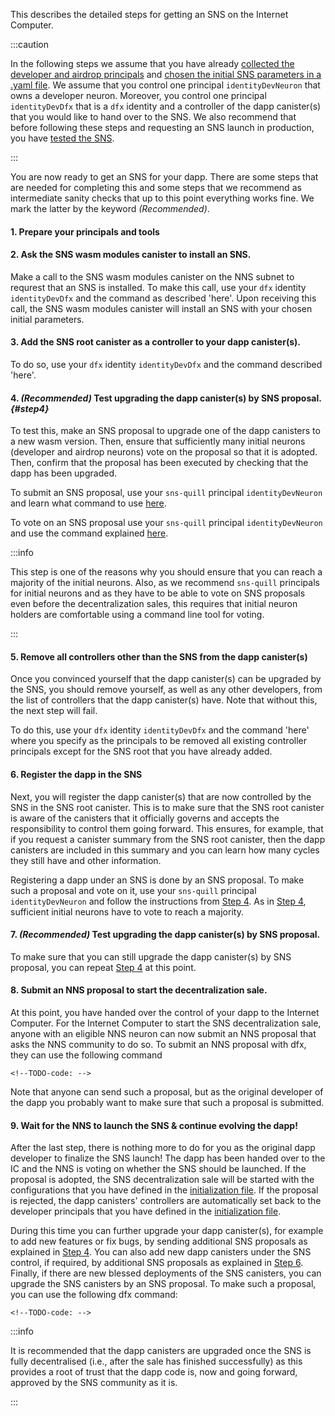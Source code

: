 <!--# Getting an SNS in production-->
This describes the detailed steps for getting an SNS on
the Internet Computer.

:::caution

In the following steps we assume that you have already
[collected the developer and airdrop principals](preparation.md/#principals)
and [chosen the initial SNS parameters in a .yaml file](preparation.md).
We assume that you control one principal `identityDevNeuron` that owns a developer neuron.
Moreover, you control one principal `identityDevDfx` that is a `dfx` identity and 
a controller of the dapp canister(s) that you would like to hand over to the SNS.
We also recommend that before following these steps and requesting an SNS launch
in production, you have [tested the SNS](local-testing.md).

:::


You are now ready to get an SNS for your dapp.
There are some steps that are needed for completing this and some steps that we
recommend as intermediate sanity checks that up to this point everything works fine.
We mark the latter by the keyword _(Recommended)_.

#### 1. Prepare your principals and tools

<!-- TODO-content & TODO-CLI/dfx: 
Open terminal with dfx, ready for commands when we say "use `dfx` identity 
`identityDevDeploy`.
For things to do with `sns-quill` will say "use `sns-quill` principal `identityDevNeuron`"
We recommend that message are signed on air-gapped computer and sent to IC
on connected computer. 
To follow this recommendation, should open one terminal on
air-gapped computer and have another one to just forward sns-quill commands
on the connected computer.
-->

#### 2. Ask the SNS wasm modules canister to install an SNS.
Make a call to the SNS wasm modules canister on the NNS subnet to requrest that an SNS 
is installed.
To make this call, use your `dfx` identity `identityDevDfx` and 
the command as described 'here'. <!--TODO-CLI/dfx-Link: -->
Upon receiving this call, the SNS wasm modules canister will install
an SNS with your chosen initial parameters.
<!--TODO-CLI/dfx-Link: once tooling is clear, make sure that here automatically the .yaml
file is used. If this is not the case, add the information how this can be ensured.-->

#### 3. Add the SNS root canister as a controller to your dapp canister(s).
To do so, use your `dfx` identity `identityDevDfx` and 
the command described 'here'.
<!-- TODO: add this to CLI/dfx tool as need to learn SNS canisters -->


#### 4. _(Recommended)_ Test upgrading the dapp canister(s) by SNS proposal. _{#step4}_
To test this, make an SNS proposal to upgrade one of the dapp canisters to
a new wasm version.
Then, ensure that sufficiently many initial neurons (developer and airdrop
neurons) vote on the proposal so that it is adopted.
Then, confirm that the proposal has been executed by checking that the dapp has been
upgraded. 

To submit an SNS proposal, use your `sns-quill` principal `identityDevNeuron`
and learn what command to use [here](https://github.com/dfinity/sns-quill#submit-a-proposal).

<!-- TODO: SNS quill documentation to make proposal and link to it -->

To vote on an SNS proposal use your `sns-quill` principal `identityDevNeuron`
and use the command explained [here](https://github.com/dfinity/sns-quill#vote-on-a-proposal).

:::info

This step is one of the reasons why you should ensure that you can
reach a majority of the initial neurons. Also, as we 
recommend `sns-quill` principals for initial neurons and as they have to be
able to vote on SNS proposals even before the decentralization sales,
this requires that initial neuron holders are comfortable
using a command line tool for voting.

:::

#### 5. Remove all controllers other than the SNS from the dapp canister(s)
Once you convinced yourself that the dapp canister(s) can be upgraded by
the SNS, you should remove yourself, as well as any other developers,
from the list of controllers that the dapp canister(s) have.
Note that without this, the next step will fail.

To do this, use your `dfx` identity `identityDevDfx` and the command 'here'
where you specify as the principals to be removed all existing controller principals
except for the SNS root that you have already added.
<!--TODO-CLI/dfx-Link: should already exist in DFX -->

#### 6. Register the dapp in the SNS
Next, you will register the dapp canister(s) that are now controlled by the SNS
in the SNS root canister. This is to make sure that the SNS root canister
is aware of the canisters that it officially governs and accepts the responsibility
to control them going forward. 
This ensures, for example, that if you request a canister summary from the
SNS root canister, then the dapp canisters are included in this summary and 
you can learn how many cycles they still have and other information.

Registering a dapp under an SNS is done by an SNS proposal.
To make such a proposal and vote on it, use your `sns-quill` principal
`identityDevNeuron` and follow the instructions from [Step 4](#step4).
As in [Step 4](#step4),
sufficient initial neurons have to vote to reach a majority.

#### 7. _(Recommended)_ Test upgrading the dapp canister(s) by SNS proposal.
To make sure that you can still upgrade the dapp canister(s) by SNS proposal,
you can repeat [Step 4](#step4) at this point.

#### 8. Submit an NNS proposal to start the decentralization sale.
At this point, you have handed over the control of your dapp to the Internet
Computer. 
For the Internet Computer to start the SNS decentralization sale,
anyone with an eligible NNS neuron can now submit an NNS proposal
that asks the NNS community to do so.
To submit an NNS proposal with dfx, they can use the following command
```
<!--TODO-code: -->
```
Note that anyone can send such a proposal, but as the original developer
of the dapp you probably want to make sure that such a proposal is submitted.
<!--TODO-update-after-change: Add here CF explanation once it is clear.-->

#### 9. Wait for the NNS to launch the SNS & continue evolving the dapp! 
After the last step, there is nothing more to do for you as the original dapp 
developer to finalize the SNS launch!
The dapp has been handed over to the IC and the NNS is voting on whether 
the SNS should be launched.
If the proposal is adopted, the SNS decentralization sale will be 
started with the configurations that you have defined in the
[initialization file](preparation.md).
If the proposal is rejected, the dapp canisters' controllers are automatically set
back to the developer principals that you
have defined in the [initialization file](preparation.md).

During this time you can further upgrade your dapp canister(s), for
example to add new features or fix bugs, by sending additional
SNS proposals as explained in
[Step 4](#step4).
You can also add new dapp canisters under the SNS control, if required, 
by additional SNS proposals as explained in
[Step 6](#6-register-the-dapp-in-the-sns).
Finally, if there are new blessed deployments of the SNS canisters, you can
upgrade the SNS canisters by an SNS proposal. 
To make such a proposal, you can use the following dfx command:
``` 
<!--TODO-code: --> 
```  

:::info

It is recommended that the dapp canisters are upgraded once the SNS is
fully decentralised (i.e., after the sale has finished successfully)
as this provides a root of trust that the dapp code is, now and going forward,
approved by the SNS community as it is.

:::
